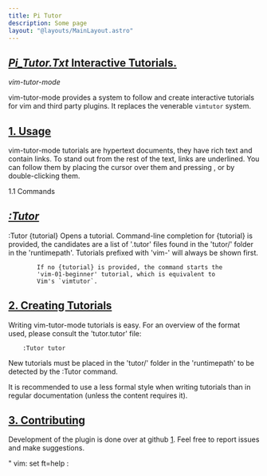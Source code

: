 ```yaml
---
title: Pi Tutor
description: Some page
layout: "@layouts/MainLayout.astro"
---
```



## <a id="" class="section-title" href="#">*Pi_Tutor.Txt* Interactive Tutorials.</a> 

*vim-tutor-mode*

vim-tutor-mode provides a system to follow and create interactive tutorials
for vim and third party plugins. It replaces the venerable `vimtutor` system.


## <a id="vim-tutor-usage" class="section-title" href="#vim-tutor-usage">1. Usage</a> 

vim-tutor-mode tutorials are hypertext documents, they have rich text and
contain links. To stand out from the rest of the text, links are underlined.
You can follow them by placing the cursor over them and pressing <Enter>, or
by double-clicking them.

1.1 Commands


## <a id="" class="section-title" href="#">*:Tutor*</a> 

:Tutor {tutorial}	Opens a tutorial. Command-line completion for
			{tutorial} is provided, the candidates are a list of
			'.tutor' files found in the 'tutor/'  folder in
			the 'runtimepath'. Tutorials prefixed with 'vim-' will
			always be shown first.

			If no {tutorial} is provided, the command starts the
			'vim-01-beginner' tutorial, which is equivalent to
			Vim's `vimtutor`.


## <a id="vim-tutor-create" class="section-title" href="#vim-tutor-create">2. Creating Tutorials</a> 

Writing vim-tutor-mode tutorials is easy. For an overview of the format used,
please consult the 'tutor.tutor' file:
```
    :Tutor tutor
```

New tutorials must be placed in the 'tutor/' folder in the 'runtimepath'
to be detected by the :Tutor command.

It is recommended to use a less formal style when writing tutorials than in
regular documentation (unless the content requires it).


## <a id="" class="section-title" href="#">3. Contributing</a> 

Development of the plugin is done over at github [1].  Feel free to report
issues and make suggestions.

[1]: https://github.com/fmoralesc/vim-tutor-mode

" vim: set ft=help :


